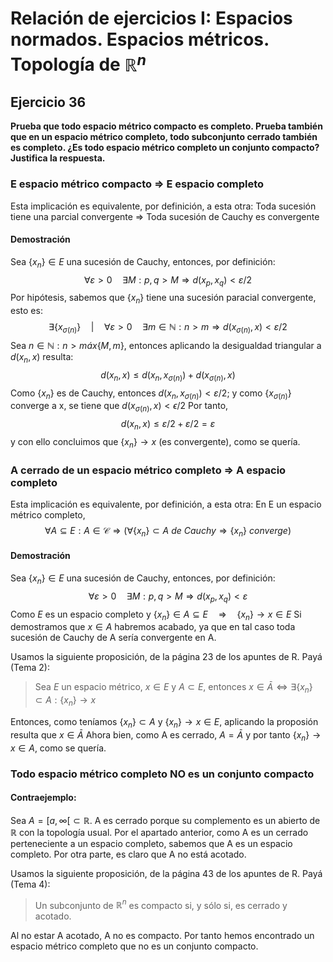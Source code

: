 # Relación de ejercicios I: Espacios normados. Espacios métricos. Topología de $\mathbb{R}^n$

## Ejercicio 36
**Prueba que todo espacio métrico compacto es completo. Prueba también que en un espacio métrico completo, todo subconjunto cerrado también es completo. ¿Es todo espacio métrico completo un conjunto compacto? Justifica la respuesta.**

### E espacio métrico compacto $\Rightarrow$ E espacio completo
Esta implicación es equivalente, por definición, a esta otra:
Toda sucesión tiene una parcial convergente $\Rightarrow$ Toda sucesión de Cauchy es convergente

#### Demostración
Sea $\{x_n\} \in E$ una sucesión de Cauchy, entonces, por definición:
$$
\forall \varepsilon > 0 \quad \exists M: p, q > M \Rightarrow d(x_p, x_q) < \varepsilon / 2
$$
Por hipótesis, sabemos que $\{x_n\}$ tiene una sucesión paracial convergente, esto es:
$$
\exists \{x_{\sigma(n)}\} \quad \vert \quad \forall \varepsilon > 0 \quad \exists m \in \mathbb{N}: n > m \Rightarrow d(x_{\sigma(n)}, x) < \varepsilon / 2
$$
Sea $n \in \mathbb{N}: n > máx\{M, m\}$, entonces aplicando la desigualdad triangular a $d(x_n, x)$ resulta:
$$
d(x_n, x) \leq d(x_n, x_{\sigma(n)}) + d(x_{\sigma(n)}, x)
$$
Como $\{x_n\}$ es de Cauchy, entonces $d(x_n, x_{\sigma(n)}) < \varepsilon / 2$; y como $\{x_{\sigma(n)}\}$ converge a x, se tiene que $d(x_{\sigma(n)}, x) < \epsilon / 2$
Por tanto,
$$
d(x_n, x) \leq \varepsilon / 2 + \varepsilon / 2 = \varepsilon
$$
y con ello concluimos que $\{x_n\} \rightarrow x$ (es convergente), como se quería.


### A cerrado de un espacio métrico completo $\Rightarrow$ A espacio completo
Esta implicación es equivalente, por definición, a esta otra:
En E un espacio métrico completo,
$$\forall A \subseteq E: A \in \mathcal{C} \Rightarrow (\forall \{x_n\} \subset A\ de\ Cauchy \Rightarrow \{x_n\} \ converge)
$$

#### Demostración
Sea $\{x_n\} \in E$ una sucesión de Cauchy, entonces, por definición:
$$
\forall \varepsilon > 0 \quad \exists M: p, q > M \Rightarrow d(x_p, x_q) < \varepsilon
$$
Como $E$ es un espacio completo y $\{x_n\} \in A \subseteq E \quad \Rightarrow \quad \{x_n\} \rightarrow x \in E$
Si demostramos que $x \in A$ habremos acabado, ya que en tal caso toda sucesión de Cauchy de A sería convergente en A.

Usamos la siguiente proposición, de la página 23 de los apuntes de R. Payá (Tema 2):
> Sea $E$ un espacio métrico, $x \in E$ y $A \subset E$, entonces $x \in \bar{A} \Leftrightarrow \exists \{x_n\} \subset A: \{x_n\} \rightarrow x$

Entonces, como teníamos $\{x_n\} \subset A$ y $\{x_n\} \rightarrow x \in E$, aplicando la proposión resulta que $x \in \bar{A}$
Ahora bien, como A es cerrado, $A = \bar{A}$ y por tanto $\{x_n\} \rightarrow x \in A$, como se quería.

### Todo espacio métrico completo NO es un conjunto compacto
#### Contraejemplo:
Sea $A = [a, \infty[ \subset \mathbb{R}$. A es cerrado porque su complemento es un abierto de $\mathbb{R}$ con la topología usual. Por el apartado anterior, como A es un cerrado perteneciente a un espacio completo, sabemos que A es un espacio completo.
Por otra parte, es claro que A no está acotado.

Usamos la siguiente proposición, de la página 43 de los apuntes de R. Payá (Tema 4):
> Un subconjunto de $\mathbb{R}^n$ es compacto si, y sólo si, es cerrado y acotado.

Al no estar A acotado, A no es compacto.
Por tanto hemos encontrado un espacio métrico completo que no es un conjunto compacto.
